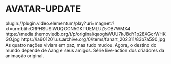 # AVATAR-UPDATE


<item>
<title>[COLOR silver][B] AVATAR-O ÚLTIMO MESTRE DO AR 1º TEMPORADA [/COLOR][/B][COLOR yellow]  FULL HD  [B][/COLOR][/B]</title>
<link>plugin://plugin.video.elementum/play?uri=magnet:?xt=urn:btih:CRPHSUSIWUQGCN5GKTUEMLUZ5OB7WMX4</link>
<thumbnail>https://media.themoviedb.org/t/p/original/qaoghWUU7kJ8dY1p28XGcrWHKGO.jpg</thumbnail>
<fanart>https://ia601201.us.archive.org/0/items/fanart_202311/83b7a590.jpg</fanart>
<info> As quatro nações viviam em paz, mas tudo mudou. Agora, o destino do mundo depende de Aang e seus amigos. Série live-action dos criadores da animação original.</info>
</item>

